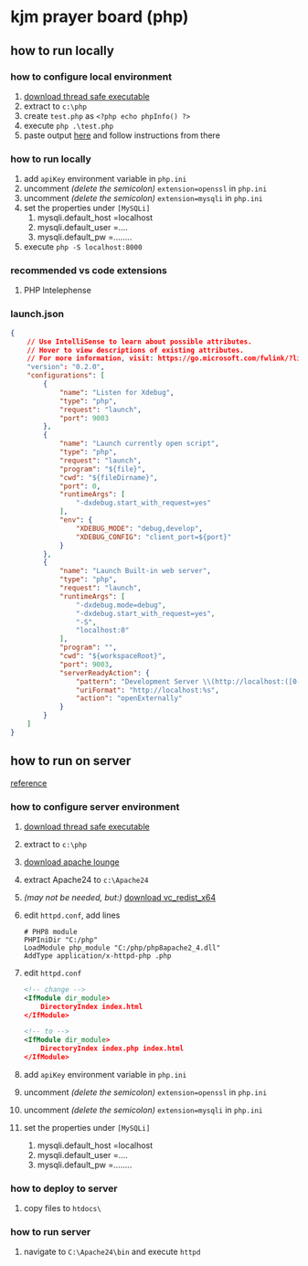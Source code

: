 # kjm prayer board (php)

## how to run locally

### how to configure local environment

1. [download thread safe executable](https://windows.php.net/download#php-8.3)
1. extract to `c:\php`
1. create `test.php` as `<?php echo phpInfo() ?>`
1. execute `php .\test.php`
1. paste output [here](https://xdebug.org/wizard) and follow instructions from there

### how to run locally

1. add `apiKey` environment variable in `php.ini`
1. uncomment *(delete the semicolon)* `extension=openssl` in `php.ini`
1. uncomment *(delete the semicolon)* `extension=mysqli` in `php.ini`
1. set the properties under `[MySQLi]`
    1. mysqli.default_host =localhost
    1. mysqli.default_user =....
    1. mysqli.default_pw =........
1. execute `php -S localhost:8000`

### recommended vs code extensions

1. PHP Intelephense

### launch.json

``` json
{
    // Use IntelliSense to learn about possible attributes.
    // Hover to view descriptions of existing attributes.
    // For more information, visit: https://go.microsoft.com/fwlink/?linkid=830387
    "version": "0.2.0",
    "configurations": [
        {
            "name": "Listen for Xdebug",
            "type": "php",
            "request": "launch",
            "port": 9003
        },
        {
            "name": "Launch currently open script",
            "type": "php",
            "request": "launch",
            "program": "${file}",
            "cwd": "${fileDirname}",
            "port": 0,
            "runtimeArgs": [
                "-dxdebug.start_with_request=yes"
            ],
            "env": {
                "XDEBUG_MODE": "debug,develop",
                "XDEBUG_CONFIG": "client_port=${port}"
            }
        },
        {
            "name": "Launch Built-in web server",
            "type": "php",
            "request": "launch",
            "runtimeArgs": [
                "-dxdebug.mode=debug",
                "-dxdebug.start_with_request=yes",
                "-S",
                "localhost:0"
            ],
            "program": "",
            "cwd": "${workspaceRoot}",
            "port": 9003,
            "serverReadyAction": {
                "pattern": "Development Server \\(http://localhost:([0-9]+)\\) started",
                "uriFormat": "http://localhost:%s",
                "action": "openExternally"
            }
        }
    ]
}
```

## how to run on server

[reference](https://www.sitepoint.com/how-to-install-php-on-windows/#installingapacheoptional)

### how to configure server environment

1. [download thread safe executable](https://windows.php.net/download#php-8.3)
1. extract to `c:\php`
1. [download apache lounge](https://www.apachelounge.com/download/VS17/binaries/httpd-2.4.62-240904-win64-VS17.zip)
1. extract Apache24 to `c:\Apache24`
1. *(may not be needed, but:)* [download vc_redist_x64](https://aka.ms/vs/17/release/VC_redist.x64.exe)
1. edit `httpd.conf`, add lines

    ``` properties
    # PHP8 module
    PHPIniDir "C:/php"
    LoadModule php_module "C:/php/php8apache2_4.dll"
    AddType application/x-httpd-php .php
    ```

1. edit `httpd.conf`

    ```xml
    <!-- change -->
    <IfModule dir_module>
        DirectoryIndex index.html
    </IfModule>
    ```

    ``` xml
    <!-- to -->
    <IfModule dir_module>
        DirectoryIndex index.php index.html
    </IfModule>
    ```
1. add `apiKey` environment variable in `php.ini`
1. uncomment *(delete the semicolon)* `extension=openssl` in `php.ini`
1. uncomment *(delete the semicolon)* `extension=mysqli` in `php.ini`
1. set the properties under `[MySQLi]`
    1. mysqli.default_host =localhost
    1. mysqli.default_user =....
    1. mysqli.default_pw =........

### how to deploy to server

1. copy files to `htdocs\`

### how to run server

1. navigate to `C:\Apache24\bin` and execute `httpd`